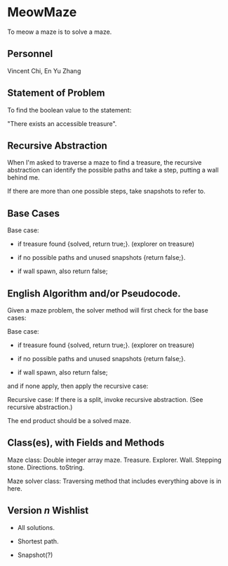 # MeowMaze
  To meow a maze is to solve a maze.
## Personnel
  Vincent Chi, En Yu Zhang
## Statement of Problem
  To find the boolean value to the statement:
  
  "There exists an accessible treasure".
## Recursive Abstraction
  When I'm asked to traverse a maze to find a treasure, the recursive abstraction can identify the possible paths and take a step, putting a wall behind me.
  
  If there are more than one possible steps, take snapshots to refer to.
## Base Cases
  Base case:
  
  - if treasure found {solved, return true;}. (explorer on treasure)
  
  - if no possible paths and unused snapshots {return false;}.
  
  - if wall spawn, also return false;
## English Algorithm and/or Pseudocode.
Given a maze problem, the solver method will first check for the base cases:

  Base case:
  
  - if treasure found {solved, return true;}. (explorer on treasure)
  
  - if no possible paths and unused snapshots {return false;}.
  
  - if wall spawn, also return false;
  
  and if none apply, then apply the recursive case:
  
  Recursive case: If there is a split, invoke recursive abstraction. (See recursive abstraction.)
  
  The end product should be a solved maze.
  
## Class(es), with Fields and Methods
  Maze class: Double integer array maze. Treasure. Explorer. Wall. Stepping stone. Directions. toString.
  
  Maze solver class: Traversing method that includes everything above is in here.

## Version *n* Wishlist
  - All solutions.
  
  - Shortest path.

  - Snapshot(?)
